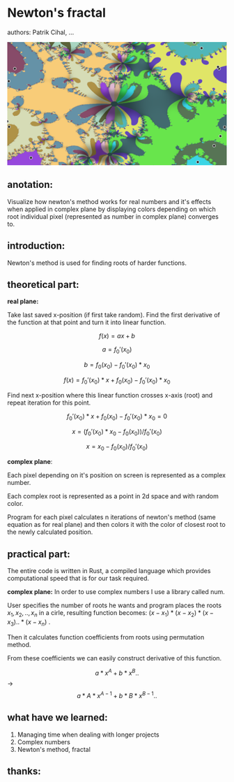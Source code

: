# Newton's fractal
authors: Patrik Cihal, ...

 ![Newtons fractal](screenshot_newtons_fractal.png)



## anotation:
Visualize how newton's method works for real numbers and it's effects when applied in complex plane by displaying colors depending on which root individual pixel (represented as number in complex plane) converges to.


## introduction:
Newton's method is used for finding roots of harder functions. 


## theoretical part:

**real plane:**

Take last saved x-position (if first take random). Find the first derivative of the function at that point and turn it into linear function. 

$$f(x) = ax+b$$

$$a = f_0'(x_0)$$

$$b = f_0(x_0)-f_0'(x_0)*x_0$$

$$f(x) = f_0'(x_0)*x + f_0(x_0)-f_0'(x_0)*x_0$$

Find next x-position where this linear function crosses x-axis (root) and repeat iteration for this point.

$$f_0'(x_0)*x + f_0(x_0)-f_0'(x_0)*x_0 = 0$$

$$x = (f_0'(x_0)*x_0-f_0(x_0))/f_0'(x_0)$$

$$x = x_0-f_0(x_0)/f_0'(x_0)$$

**complex plane**:

Each pixel depending on it's position on screen is represented as a complex number.

Each complex root is represented as a point in 2d space and with random color.

Program for each pixel calculates n iterations of newton's method (same equation as for real plane) and then colors it with the color of closest root to the newly calculated position.


## practical part:
The entire code is written in Rust, a compiled language which provides computational speed that is for our task required. 

**complex plane:**
In order to use complex numbers I use a library called num.

User specifies the number of roots he wants and program places the roots $x_1, x_2, .., x_n$ in a cirle, resulting function becomes:
$(x-x_1) * (x-x_2) * (x-x_3) .. * (x-x_n)$
.

Then it calculates function coefficients from roots using permutation method.

From these coefficients we can easily construct derivative of this function.

$$ a * x ^ A + b * x ^ B ..$$
->
$$a * A * x ^ {A - 1} + b * B * x ^ {B-1} ..$$


## what have we learned:
1. Managing time when dealing with longer projects
2. Complex numbers
3. Newton's method, fractal

## thanks:
